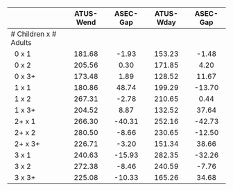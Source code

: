 
|                      |    ATUS-Wend |     ASEC-Gap |    ATUS-Wday |     ASEC-Gap |
| -------------------- | :----------: | :----------: | :----------: | :----------: |
| # Children x # Adults |              |              |              |              |
| &nbsp;&nbsp;0 x 1    |       181.68 |        -1.93 |       153.23 |        -1.48 |
| &nbsp;&nbsp;0 x 2    |       205.56 |         0.30 |       171.85 |         4.20 |
| &nbsp;&nbsp;0 x 3+   |       173.48 |         1.89 |       128.52 |        11.67 |
| &nbsp;&nbsp;1 x 1    |       180.86 |        48.74 |       199.29 |       -13.70 |
| &nbsp;&nbsp;1 x 2    |       267.31 |        -2.78 |       210.65 |         0.44 |
| &nbsp;&nbsp;1 x 3+   |       204.52 |         8.87 |       132.52 |        37.64 |
| &nbsp;&nbsp;2+ x 1   |       266.30 |       -40.31 |       252.16 |       -42.73 |
| &nbsp;&nbsp;2+ x 2   |       280.50 |        -8.66 |       230.65 |       -12.50 |
| &nbsp;&nbsp;2+ x 3+  |       226.71 |        -3.20 |       151.34 |        38.66 |
| &nbsp;&nbsp;3 x 1    |       240.63 |       -15.93 |       282.35 |       -32.26 |
| &nbsp;&nbsp;3 x 2    |       272.38 |        -8.46 |       240.59 |        -7.76 |
| &nbsp;&nbsp;3 x 3+   |       225.08 |       -10.33 |       165.26 |        34.68 |

